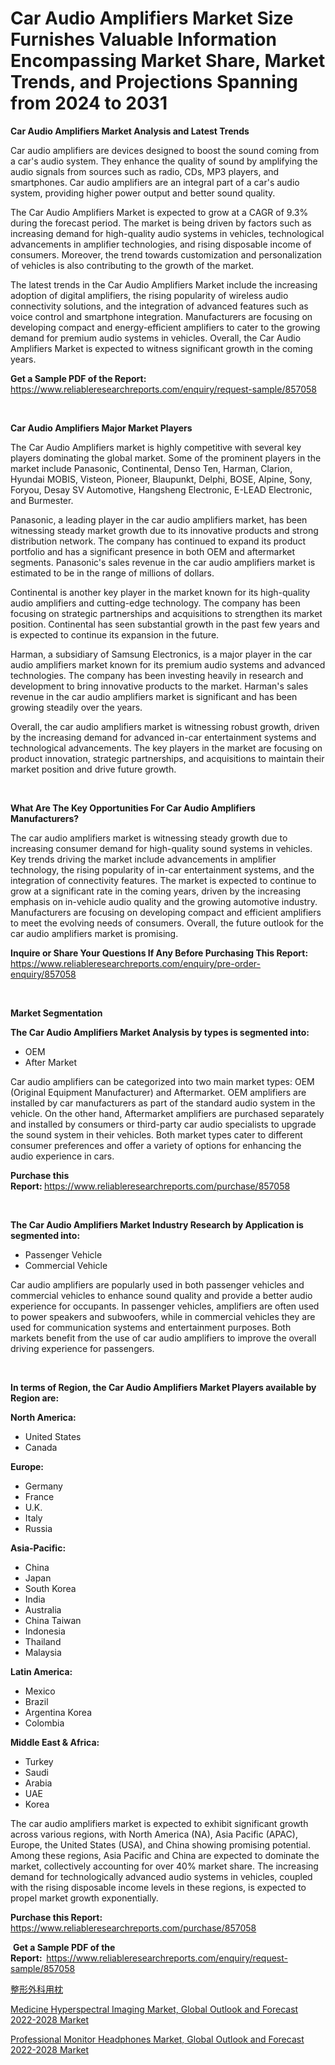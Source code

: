 <p><h1>Car Audio Amplifiers Market Size Furnishes Valuable Information Encompassing Market Share, Market Trends, and Projections Spanning from 2024 to 2031</h1></p><p><strong>Car Audio Amplifiers Market Analysis and Latest Trends</strong></p>
<p><p>Car audio amplifiers are devices designed to boost the sound coming from a car's audio system. They enhance the quality of sound by amplifying the audio signals from sources such as radio, CDs, MP3 players, and smartphones. Car audio amplifiers are an integral part of a car's audio system, providing higher power output and better sound quality.</p><p>The Car Audio Amplifiers Market is expected to grow at a CAGR of 9.3% during the forecast period. The market is being driven by factors such as increasing demand for high-quality audio systems in vehicles, technological advancements in amplifier technologies, and rising disposable income of consumers. Moreover, the trend towards customization and personalization of vehicles is also contributing to the growth of the market.</p><p>The latest trends in the Car Audio Amplifiers Market include the increasing adoption of digital amplifiers, the rising popularity of wireless audio connectivity solutions, and the integration of advanced features such as voice control and smartphone integration. Manufacturers are focusing on developing compact and energy-efficient amplifiers to cater to the growing demand for premium audio systems in vehicles. Overall, the Car Audio Amplifiers Market is expected to witness significant growth in the coming years.</p></p>
<p><strong>Get a Sample PDF of the Report:&nbsp;</strong> <a href="https://www.reliableresearchreports.com/enquiry/request-sample/857058">https://www.reliableresearchreports.com/enquiry/request-sample/857058</a></p>
<p>&nbsp;</p>
<p><strong>Car Audio Amplifiers Major Market Players</strong></p>
<p><p>The Car Audio Amplifiers market is highly competitive with several key players dominating the global market. Some of the prominent players in the market include Panasonic, Continental, Denso Ten, Harman, Clarion, Hyundai MOBIS, Visteon, Pioneer, Blaupunkt, Delphi, BOSE, Alpine, Sony, Foryou, Desay SV Automotive, Hangsheng Electronic, E-LEAD Electronic, and Burmester. </p><p>Panasonic, a leading player in the car audio amplifiers market, has been witnessing steady market growth due to its innovative products and strong distribution network. The company has continued to expand its product portfolio and has a significant presence in both OEM and aftermarket segments. Panasonic's sales revenue in the car audio amplifiers market is estimated to be in the range of millions of dollars.</p><p>Continental is another key player in the market known for its high-quality audio amplifiers and cutting-edge technology. The company has been focusing on strategic partnerships and acquisitions to strengthen its market position. Continental has seen substantial growth in the past few years and is expected to continue its expansion in the future.</p><p>Harman, a subsidiary of Samsung Electronics, is a major player in the car audio amplifiers market known for its premium audio systems and advanced technologies. The company has been investing heavily in research and development to bring innovative products to the market. Harman's sales revenue in the car audio amplifiers market is significant and has been growing steadily over the years.</p><p>Overall, the car audio amplifiers market is witnessing robust growth, driven by the increasing demand for advanced in-car entertainment systems and technological advancements. The key players in the market are focusing on product innovation, strategic partnerships, and acquisitions to maintain their market position and drive future growth.</p></p>
<p>&nbsp;</p>
<p><strong>What Are The Key Opportunities For Car Audio Amplifiers Manufacturers?</strong></p>
<p><p>The car audio amplifiers market is witnessing steady growth due to increasing consumer demand for high-quality sound systems in vehicles. Key trends driving the market include advancements in amplifier technology, the rising popularity of in-car entertainment systems, and the integration of connectivity features. The market is expected to continue to grow at a significant rate in the coming years, driven by the increasing emphasis on in-vehicle audio quality and the growing automotive industry. Manufacturers are focusing on developing compact and efficient amplifiers to meet the evolving needs of consumers. Overall, the future outlook for the car audio amplifiers market is promising.</p></p>
<p><strong>Inquire or Share Your Questions If Any Before Purchasing This Report:</strong> <a href="https://www.reliableresearchreports.com/enquiry/pre-order-enquiry/857058">https://www.reliableresearchreports.com/enquiry/pre-order-enquiry/857058</a></p>
<p>&nbsp;</p>
<p><strong>Market Segmentation</strong></p>
<p><strong>The Car Audio Amplifiers Market Analysis by types is segmented into:</strong></p>
<p><ul><li>OEM</li><li>After Market</li></ul></p>
<p><p>Car audio amplifiers can be categorized into two main market types: OEM (Original Equipment Manufacturer) and Aftermarket. OEM amplifiers are installed by car manufacturers as part of the standard audio system in the vehicle. On the other hand, Aftermarket amplifiers are purchased separately and installed by consumers or third-party car audio specialists to upgrade the sound system in their vehicles. Both market types cater to different consumer preferences and offer a variety of options for enhancing the audio experience in cars.</p></p>
<p><strong>Purchase this Report:&nbsp;</strong><a href="https://www.reliableresearchreports.com/purchase/857058">https://www.reliableresearchreports.com/purchase/857058</a></p>
<p>&nbsp;</p>
<p><strong>The Car Audio Amplifiers Market Industry Research by Application is segmented into:</strong></p>
<p><ul><li>Passenger Vehicle</li><li>Commercial Vehicle</li></ul></p>
<p><p>Car audio amplifiers are popularly used in both passenger vehicles and commercial vehicles to enhance sound quality and provide a better audio experience for occupants. In passenger vehicles, amplifiers are often used to power speakers and subwoofers, while in commercial vehicles they are used for communication systems and entertainment purposes. Both markets benefit from the use of car audio amplifiers to improve the overall driving experience for passengers.</p></p>
<p>&nbsp;</p>
<p><strong>In terms of Region, the Car Audio Amplifiers Market Players available by Region are:</strong></p>
<p>
    <p> <strong> North America: </strong>
        <ul>
            <li>United States</li>
            <li>Canada</li>
        </ul>
        </p> 
    <p> <strong> Europe: </strong>
        <ul>
            <li>Germany</li>
            <li>France</li>
            <li>U.K.</li>
            <li>Italy</li>
            <li>Russia</li>
        </ul>
        </p> 
    <p> <strong> Asia-Pacific: </strong>
        <ul>
            <li>China</li>
            <li>Japan</li>
            <li>South Korea</li>
            <li>India</li>
            <li>Australia</li>
            <li>China Taiwan</li>
            <li>Indonesia</li>
            <li>Thailand</li>
            <li>Malaysia</li>
        </ul>
        </p> 
    <p> <strong> Latin America: </strong>
        <ul>
            <li>Mexico</li>
            <li>Brazil</li>
            <li>Argentina Korea</li>
            <li>Colombia</li>
        </ul>
        </p> 
    <p> <strong> Middle East & Africa: </strong>
        <ul>
            <li>Turkey</li>
            <li>Saudi</li>
            <li>Arabia</li>
            <li>UAE</li>
            <li>Korea</li>
        </ul>
    </p>
    </p>
<p><p>The car audio amplifiers market is expected to exhibit significant growth across various regions, with North America (NA), Asia Pacific (APAC), Europe, the United States (USA), and China showing promising potential. Among these regions, Asia Pacific and China are expected to dominate the market, collectively accounting for over 40% market share. The increasing demand for technologically advanced audio systems in vehicles, coupled with the rising disposable income levels in these regions, is expected to propel market growth exponentially.</p></p>
<p><strong>Purchase this Report: </strong><a href="https://www.reliableresearchreports.com/purchase/857058">https://www.reliableresearchreports.com/purchase/857058</a></p>
<p>&nbsp;<strong>Get a Sample PDF of the Report:&nbsp;&nbsp;</strong><a href="https://www.reliableresearchreports.com/enquiry/request-sample/857058">https://www.reliableresearchreports.com/enquiry/request-sample/857058</a></p>
<p><strong></strong></p>
<p><p><a href="https://medium.com/@sophiaard2003/%E6%95%B4%E5%BD%A2%E5%A4%96%E7%A7%91%E6%9E%95%E5%B8%82%E5%A0%B4%E3%81%AE%E5%88%86%E6%9E%90-%E3%82%B0%E3%83%AD%E3%83%BC%E3%83%90%E3%83%AB%E7%94%A3%E6%A5%AD%E3%81%AE%E8%A6%8B%E9%80%9A%E3%81%97%E3%81%A8%E4%BA%88%E6%B8%AC-2024%E5%B9%B4%E3%81%8B%E3%82%892031%E5%B9%B4-15ff85d97dfc">整形外科用枕</a></p><p><a href="https://view.publitas.com/reportprime-1/medicine-hyperspectral-imaging-market-global-outlook-and-forecast-2022-2028-market-challenges-opportunities-and-growth-drivers-and-major-market-players-forecasted-for-period-from-2023-2030/">Medicine Hyperspectral Imaging Market, Global Outlook and Forecast 2022-2028 Market</a></p><p><a href="https://view.publitas.com/reportprime-1/professional-monitor-headphones-market-global-outlook-and-forecast-2022-2028-market-size-2023-2030-global-industrial-analysis-key-geographical-regions-market-share-top-key-players-product-types-and-forecast-research-report/">Professional Monitor Headphones Market, Global Outlook and Forecast 2022-2028 Market</a></p></p>